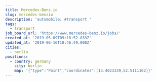 ```yaml
---
title: Mercedes-Benz.io
slug: mercedes-benzio
description: 'automobile; #transport '
tags:
  - transport
job_board_url: 'https://www.mercedes-benz.io/jobs/'
created_at: '2019-05-09T09:18:52.833Z'
updated_at: '2019-06-16T10:46:49.000Z'
cities:
  - berlin
positions:
  - country: germany
    city: berlin
    map: '{"type":"Point","coordinates":[13.4023339,52.5111162]}'
---
```


